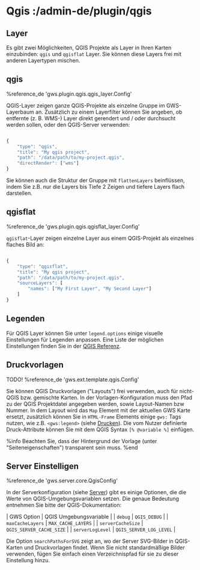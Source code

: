 # Qgis :/admin-de/plugin/qgis

## Layer

Es gibt zwei Möglichkeiten, QGIS Projekte als Layer in Ihren Karten einzubinden: ``qgis`` und ``qgisflat`` Layer. Sie können diese Layers frei mit anderen Layertypen mischen.

## qgis

%reference_de 'gws.plugin.qgis.qgis_layer.Config'

QGIS-Layer zeigen ganze QGIS-Projekte als einzelne Gruppe im GWS-Layerbaum an. Zusätzlich zu einem Layerfilter können Sie angeben, ob entfernte (z. B. WMS-) Layer direkt gerendert und / oder durchsucht werden sollen, oder den QGIS-Server verwenden:

```javascript

{
    "type": "qgis",
    "title": "My qgis project",
    "path": "/data/path/to/my-project.qgis",
    "directRender": ["wms"]
}
```

Sie können auch die Struktur der Gruppe mit ``flattenLayers`` beinflüssen, indem Sie z.B. nur die Layers bis Tiefe 2 Zeigen und tiefere Layers flach darstellen.

## qgisflat

%reference_de 'gws.plugin.qgis.qgisflat_layer.Config'

``qgisflat``-Layer zeigen einzelne Layer aus einem QGIS-Projekt als einzelnes flaches Bild an:

```javascript

{
    "type": "qgisflat",
    "title": "My qgis project",
    "path": "/data/path/to/my-project.qgis",
    "sourceLayers": [
        "names": ["My First Layer", "My Second Layer"]
    ]
}
```

## Legenden

Für QGIS Layer können Sie unter ``legend.options`` einige visuelle Einstellungen für Legenden anpassen. Eine Liste der möglichen Einstellungen finden Sie in der [QGIS Referenz](https://docs.qgis.org/testing/en/docs/server_manual/services.html#getlegendgraphics).

## Druckvorlagen

TODO! %reference_de 'gws.ext.template.qgis.Config'

Sie können QGIS Druckvorlagen ("Layouts") frei verwenden, auch für nicht-QGIS bzw. gemischte Karten. In der Vorlagen-Konfiguration muss den Pfad zu der QGIS Projektdatei angegeben werden, sowie Layout-Namen bzw Nummer. In dem Layout wird das ``Map`` Element mit der aktuellen GWS Karte ersetzt, zusätzlich können Sie in ``HTML-Frame`` Elements einige ``gws:`` Tags nutzen, wie z.B. ``<gws:legend>`` (siehe [Drucken](/admin-de/config/drucken)). Die vom Nutzer definierte Druck-Attribute können Sie mit dem QGIS Syntax ``[% @variable %]`` einfügen.

%info
 Beachten Sie, dass der Hintergrund der Vorlage (unter "Seiteneigenschaften") transparent sein muss.
%end

## Server Einstelligen

%reference_de 'gws.server.core.QgisConfig'

In der Serverkonfiguration (siehe [Server](/admin-de/config/server)) gibt es einige Optionen, die die Werte von QGIS-Umgebungsvariablen setzen. Die genaue Bedeutung entnehmen Sie bitte der QGIS-Dokumentation:

| GWS Option | QGIS Umgebungsvariable |
| ``debug``	| ``QGIS_DEBUG`` |
| ``maxCacheLayers`` | ``MAX_CACHE_LAYERS`` |
| ``serverCacheSize`` | ``QGIS_SERVER_CACHE_SIZE`` |
| ``serverLogLevel`` | ``QGIS_SERVER_LOG_LEVEL`` |

Die Option ``searchPathsForSVG`` zeigt an, wo der Server SVG-Bilder in QGIS-Karten und Druckvorlagen findet. Wenn Sie nicht standardmäßige Bilder verwenden, fügen Sie einfach einen Verzeichnispfad für sie zu dieser Einstellung hinzu.
